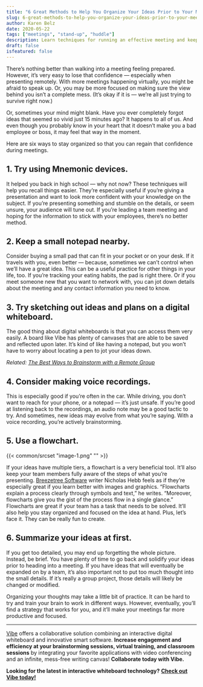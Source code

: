```yaml
---
title: "6 Great Methods to Help You Organize Your Ideas Prior to Your Meeting"
slug: 6-great-methods-to-help-you-organize-your-ideas-prior-to-your-meeting
author: Karen Belz
date: 2020-05-22
tags: ["meetings", "stand-up", "huddle"]
description: Learn techniques for running an effective meeting and keep your ideas organized
draft: false
isfeatured: false
---
```




There’s nothing better than walking into a meeting feeling prepared. However, it’s very easy to lose that confidence — especially when presenting remotely. With more meetings happening virtually, you might be afraid to speak up. Or, you may be more focused on making sure the view behind you isn’t a complete mess. (It’s okay if it is — we’re all just trying to survive right now.)

Or, sometimes your mind might blank. Have you ever completely forgot ideas that seemed so vivid just 15 minutes ago? It happens to all of us. And even though you probably know in your heart that it doesn’t make you a bad employee or boss, it may feel that way in the moment.

Here are six ways to stay organized so that you can regain that confidence during meetings.


## 1. Try using Mnemonic devices. 

It helped you back in high school — why not now? These techniques will help you recall things easier. They’re especially useful if you’re giving a presentation and want to look more confident with your knowledge on the subject. If you’re presenting something and stumble on the details, or seem unsure, your audience will tune out. If you’re leading a team meeting and hoping for the information to stick with your employees, there’s no better method. 


## 2. Keep a small notepad nearby. 

Consider buying a small pad that can fit in your pocket or on your desk. If it travels with you, even better — because, sometimes we can’t control when we’ll have a great idea. This can be a useful practice for other things in your life, too. If you’re tracking your eating habits, the pad is right there. Or if you meet someone new that you want to network with, you can jot down details about the meeting and any contact information you need to know. 


## 3. Try sketching out ideas and plans on a digital whiteboard. 

The good thing about digital whiteboards is that you can access them very easily. A board like Vibe has plenty of canvases that are able to be saved and reflected upon later. It’s kind of like having a notepad, but you won’t have to worry about locating a pen to jot your ideas down.

*Related:* [*The Best Ways to Brainstorm with a Remote Group*](https://vibe.us/blog/the-best-ways-to-brainstorm-with-a-remote-group/)

## 4. Consider making voice recordings. 

This is especially good if you’re often in the car. While driving, you don’t want to reach for your phone, or a notepad — it’s just unsafe. If you’re good at listening back to the recordings, an audio note may be a good tactic to try. And sometimes, new ideas may evolve from what you’re saying. With a voice recording, you’re actively brainstorming.


## 5. Use a flowchart. 
{{< common/srcset "image-1.png" "" >}}


If your ideas have multiple tiers, a flowchart is a very beneficial tool. It’ll also keep your team members fully aware of the steps of what you’re presenting. [Breezetree Software](https://www.breezetree.com/articles/top-reasons-to-flowchart) writer Nicholas Hebb feels as if they’re especially great if you learn better with images and graphics. “Flowcharts explain a process clearly through symbols and text,” he writes. “Moreover, flowcharts give you the gist of the process flow in a single glance.” Flowcharts are great if your team has a task that needs to be solved. It’ll also help you stay organized and focused on the idea at hand. Plus, let’s face it. They can be really fun to create.

## 6. Summarize your ideas at first. 

If you get too detailed, you may end up forgetting the whole picture. Instead, be brief. You have plenty of time to go back and solidify your ideas prior to heading into a meeting. If you have ideas that will eventually be expanded on by a team, it’s also important not to put too much thought into the small details. If it’s really a group project, those details will likely be changed or modified.

Organizing your thoughts may take a little bit of practice. It can be hard to try and train your brain to work in different ways. However, eventually, you’ll find a strategy that works for you, and it’ll make your meetings far more productive and focused. 


----------

[Vibe](https://vibe.us/) offers a collaborative solution combining an interactive digital whiteboard and innovative smart software. **Increase engagement and efficiency at your brainstorming sessions, virtual training, and classroom sessions** by integrating your favorite applications with video conferencing and an infinite, mess-free writing canvas! **Collaborate today with Vibe.**

**Looking for the latest in interactive whiteboard technology?** [**Check out Vibe today!**](https://vibe.us/order/)
